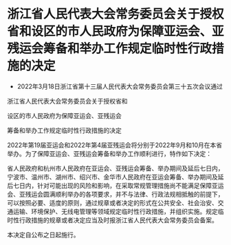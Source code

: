 # 浙江省人民代表大会常务委员会关于授权省和设区的市人民政府为保障亚运会、亚残运会筹备和举办工作规定临时性行政措施的决定

- 2022年3月18日浙江省第十三届人民代表大会常务委员会第三十五次会议通过

<!-- INFO END -->

浙江省人民代表大会常务委员会关于授权省和

设区的市人民政府为保障亚运会、亚残运会

筹备和举办工作规定临时性行政措施的决定

2022年第19届亚运会和2022年第4届亚残运会将分别于2022年9月和10月在本省举办。为了保障亚运会、亚残运会筹备和举办工作顺利进行，特作如下决定：

省人民政府和杭州市人民政府在亚运会、亚残运会筹备、举办期间及延后七日内，宁波市、温州市、湖州市、绍兴市、金华市人民政府在亚运会筹备、举办期间及延后七日内，针对可能出现的风险和影响，在采取常规管理措施尚不能满足保障亚运会、亚残运会圆满顺利举办的各项要求，并不与法律、行政法规相抵触的前提下，可以按照必要、适度的原则，通过规章或者决定的形式在公共安全、社会治安、交通运输、环境保护、无线电管理等领域规定临时性行政措施，并组织实施。规定临时性行政措施的规章或者决定应当及时报浙江省人民代表大会常务委员会备案。

本决定自公布之日起施行。
